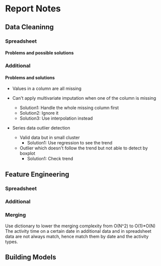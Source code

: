 # Report Notes

## Data Cleaninng

### Spreadsheet
#### Problems and possible solutions


### Additional
#### Problems and solutions
- Values in a column are all missing
- Can't apply multivariate imputation when one of the column is missing
    - Solution1: Handle the whole missing column first
    - Solution2: Ignore it
    - Solution3: Use interpolation instead
    
- Series data outlier detection
    - Valid data but in small cluster
        - Solution1: Use regression to see the trend
    - Outlier which doesn't follow the trend but not able to detect by boxplot
        - Solution1: Check trend
    
    
## Feature Engineering
### Spreadsheet
### Additional 

### Merging
Use dictionary to lower the merging complexity from O(N^2) to O(1)*O(N)
The activity time on a certain date in additional data and in spreadsheet data
are not always match, hence match them by date and the activity types.


## Building Models
